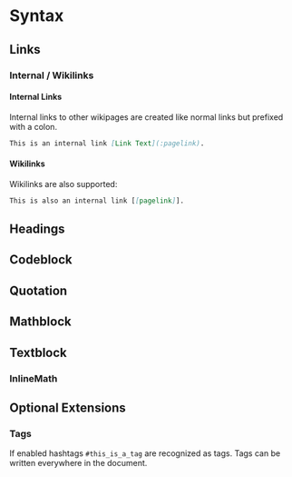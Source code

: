 # Syntax

## Links
### Internal / Wikilinks
#### Internal Links
Internal links to other wikipages are created like normal links but prefixed with a colon.

``` md
This is an internal link [Link Text](:pagelink).
```

#### Wikilinks 

Wikilinks are also supported:

``` md
This is also an internal link [[pagelink]].
```

## Headings
## Codeblock
## Quotation
## Mathblock
## Textblock
### InlineMath

## Optional Extensions

### Tags

If enabled hashtags `#this_is_a_tag` are recognized as tags. Tags can be written everywhere in the document.